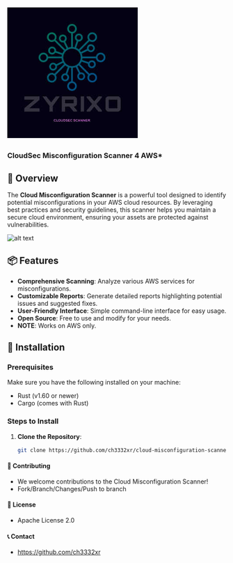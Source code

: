 # ![ZYRIXO](ZYRIXO.jpg)
### CloudSec Misconfiguration Scanner 4 AWS*

## 🚀 Overview

The **Cloud Misconfiguration Scanner** is a powerful tool designed to identify potential misconfigurations in your AWS cloud resources. By leveraging best practices and security guidelines, this scanner helps you maintain a secure cloud environment, ensuring your assets are protected against vulnerabilities.

![alt text](https://www.rust-lang.org/static/images/rust-logo-blk.svg)

## 📦 Features

- **Comprehensive Scanning**: Analyze various AWS services for misconfigurations.
- **Customizable Reports**: Generate detailed reports highlighting potential issues and suggested fixes.
- **User-Friendly Interface**: Simple command-line interface for easy usage.
- **Open Source**: Free to use and modify for your needs.
- **NOTE**: Works on AWS only.
## 🔧 Installation

### Prerequisites

Make sure you have the following installed on your machine:

- Rust (v1.60 or newer)
- Cargo (comes with Rust)

### Steps to Install

1. **Clone the Repository**:
   ```bash
   git clone https://github.com/ch3332xr/cloud-misconfiguration-scanner.git
#### 🤝 Contributing
 - We welcome contributions to the Cloud Misconfiguration Scanner!
 - Fork/Branch/Changes/Push to branch
 
#### 📄 License
 - Apache License 2.0

#### 📞 Contact
  - https://github.com/ch3332xr
